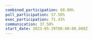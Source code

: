 ```yaml
---
combined_participation: 60.00%
poll_participation: 57.58%
exec_participation: 71.43%
communication: 37.50%
start_date: 2023-05-29T00:00:00.000Z
---
```

